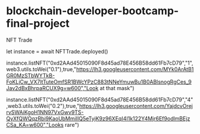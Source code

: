 # blockchain-developer-bootcamp-final-project

NFT Trade


let instance = await NFTTrade.deployed()


instance.listNFT("0xd2AAd45015090F8d45ad78E456B58dd61Fb7cD79","1",web3.utils.toWei("0.1"),true,"https://lh3.googleusercontent.com/MYk0ArAtB1GR0MzSTbWYTkB-FoKLjCw_VX7ltTuteOmfSR1BWcYPzC883tNNeYmuwBu1B0ABlsnogRgCes_9Jav2dBxBhrpaRCUX9g=w600","Look at that mask")

instance.listNFT("0xd2AAd45015090F8d45ad78E456B58dd61Fb7cD79","4",web3.utils.toWei("0.2"),true,"https://lh3.googleusercontent.com/YajdcvOrejrvSWAiKgoH1NN97VxGwv9TS-QyXfQWQqzRbi9KaoUbMmiIIQ5eTyjK9z96XEqI4I1k122Y4Mjr6Ef9odlmBEjzCSa_KA=w600","Looks rare")